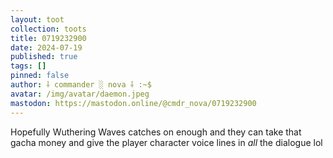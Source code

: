 ```yaml
---
layout: toot
collection: toots
title: 0719232900
date: 2024-07-19
published: true
tags: []
pinned: false
author: ⸸ commander ░ nova ⸸ :~$
avatar: /img/avatar/daemon.jpeg
mastodon: https://mastodon.online/@cmdr_nova/0719232900
---
```


Hopefully Wuthering Waves catches on enough and they can take that gacha money and give the player character voice lines in _all_ the dialogue lol
